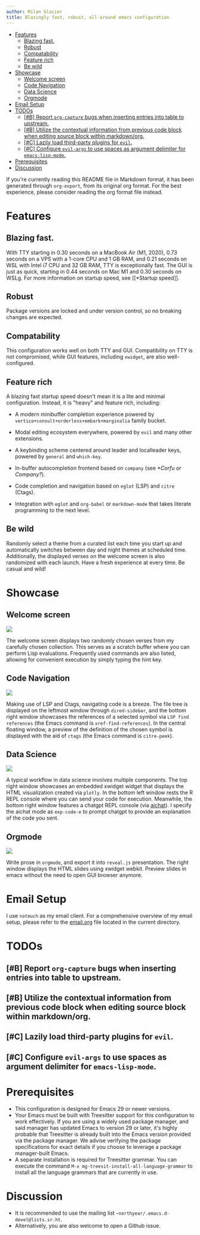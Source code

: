 ```yaml
---
author: Milan Glacier
title: Blazingly fast, robust, all-around emacs configuration
---
```


- [Features](#features)
  - [Blazing fast.](#blazing-fast.)
  - [Robust](#robust)
  - [Compatability](#compatability)
  - [Feature rich](#feature-rich)
  - [Be wild](#be-wild)
- [Showcase](#showcase)
  - [Welcome screen](#welcome-screen)
  - [Code Navigation](#code-navigation)
  - [Data Science](#data-science)
  - [Orgmode](#orgmode)
- [Email Setup](#email-setup)
- [TODOs](#todos)
  - [\[#B\] Report `org-capture` bugs when inserting entries into table
    to
    upstream.](#b-report-org-capture-bugs-when-inserting-entries-into-table-to-upstream.)
  - [\[#B\] Utilize the contextual information from previous code block
    when editing source block within
    markdown/org.](#b-utilize-the-contextual-information-from-previous-code-block-when-editing-source-block-within-markdownorg.)
  - [\[#C\] Lazily load third-party plugins for
    `evil`.](#c-lazily-load-third-party-plugins-for-evil.)
  - [\[#C\] Configure `evil-args` to use spaces as argument delimiter
    for
    `emacs-lisp-mode`.](#c-configure-evil-args-to-use-spaces-as-argument-delimiter-for-emacs-lisp-mode.)
- [Prerequisites](#prerequisites)
- [Discussion](#discussion)

If you're currently reading this README file in Markdown format, it has
been generated through `org-export`, from its original org format. For
the best experience, please consider reading the org format file
instead.

# Features

## Blazing fast.

With TTY starting in 0.30 seconds on a MacBook Air (M1, 2020), 0.73
seconds on a VPS with a 1-core CPU and 1 GB RAM, and 0.21 seconds on WSL
with Intel i7 CPU and 32 GB RAM, TTY is exceptionally fast. The GUI is
just as quick, starting in 0.44 seconds on Mac M1 and 0.30 seconds on
WSLg. For more information on startup speed, see \[\[\*Startup
speed\]\].

## Robust

Package versions are locked and under version control, so no breaking
changes are expected.

## Compatability

This configuration works well on both TTY and GUI. Compatibility on TTY
is not compromised, while GUI features, including `xwidget`, are also
well-configured.

## Feature rich

A blazing fast startup speed doesn't mean it is a lite and minimal
configuration. Instead, it is "heavy" and feature rich, including:

- A modern minibuffer completion experience powered by
  `vertico+consult+orderless+embark+marginalia` family bucket.

- Modal editing ecosystem everywhere, powered by `evil` and many other
  extensions.

- A keybinding scheme centered around leader and localleader keys,
  powered by `general` and `which-key`.

- In-buffer autocompletion frontend based on `company` (see
  <span class="spurious-link"
  target="*Corfu or Company?">*\*Corfu or Company?*</span>).

- Code completion and navigation based on `eglot` (LSP) and `citre`
  (Ctags).

- Integration with `eglot` and `org-babel` or `markdown-mode` that takes
  literate programming to the next level.

## Be wild

Randomly select a theme from a curated list each time you start up and
automatically switches between day and night themes at scheduled time.
Additionally, the displayed verses on the welcome screen is also
randomized with each launch. Have a fresh experience at every time. Be
casual and wild!

# Showcase

## Welcome screen

![](assets/welcome-screen.png)

The welcome screen displays two randomly chosen verses from my carefully
chosen collection. This serves as a scratch buffer where you can perform
Lisp evaluations. Frequently used commands are also listed, allowing for
convenient execution by simply typing the hint key.

## Code Navigation

![](assets/lsp-ctags.png)

Making use of LSP and Ctags, navigating code is a breeze. The file tree
is displayed on the leftmost window through `dired-sidebar`, and the
bottom right window showcases the references of a selected symbol via
`LSP find references` (the Emacs command is `xref-find-references`). In
the central floating window, a preview of the definition of the chosen
symbol is displayed with the aid of `ctags` (the Emacs command is
`citre-peek`).

## Data Science

![](assets/data-science.png)

A typical workflow in data science involves multiple components. The top
right window showcases an embedded xwidget widget that displays the HTML
visualization created via `plotly`. In the bottom left window rests the
R REPL console where you can send your code for execution. Meanwhile,
the bottom right window features a chatgpt REPL console (via
[aichat](https://github.com/sigoden/aichat)). I specify the aichat mode
as `exp-code-e` to prompt chatgpt to provide an explanation of the code
you sent.

## Orgmode

![](assets/reveal-js.png)

Write prose in `orgmode`, and export it into `reveal.js` presentation.
The right window displays the HTML slides using xwidget webkit. Preview
slides in emacs without the need to open GUI browser anymore.

# Email Setup

I use `notmuch` as my email client. For a comprehensive overview of my
email setup, please refer to the [email.org](./email.org) file located
in the current directory.

# TODOs

## \[#B\] Report `org-capture` bugs when inserting entries into table to upstream.

## \[#B\] Utilize the contextual information from previous code block when editing source block within markdown/org.

## \[#C\] Lazily load third-party plugins for `evil`.

## \[#C\] Configure `evil-args` to use spaces as argument delimiter for `emacs-lisp-mode`.

# Prerequisites

- This configuration is designed for Emacs 29 or newer versions.
- Your Emacs must be built with Treesitter support for this
  configuration to work effectively. If you are using a widely used
  package manager, and said manager has updated Emacs to version 29 or
  later, it's highly probable that Treesitter is already built into the
  Emacs version provided via the package manager. We advise verifying
  the package specifications for exact details if you choose to leverage
  a package manager-built Emacs.
- A separate installation is required for Treesitter grammar. You can
  execute the command `M-x mg-treesit-install-all-language-grammar` to
  install all the language grammars that are currently in use.

# Discussion

- It is recommended to use the mailing list
  `~northyear/.emacs.d-devel@lists.sr.ht`.
- Alternatively, you are also welcome to open a Github issue.
